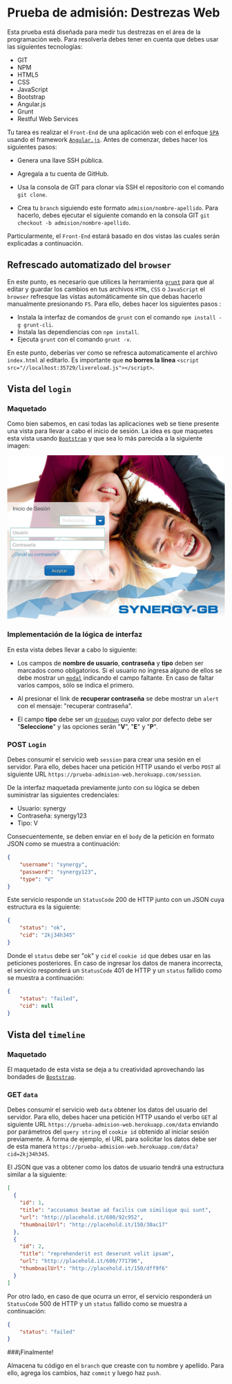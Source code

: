 # Prueba de admisión: Destrezas Web

Esta prueba está diseñada para medir tus destrezas en el área de la programación web. Para resolverla debes tener en cuenta que debes usar las siguientes tecnologías:

+ GIT
+ NPM
+ HTML5
+ CSS
+ JavaScript
+ Bootstrap
+ Angular.js
+ Grunt
+ Restful Web Services

Tu tarea es realizar el `Front-End` de una aplicación web con el enfoque [`SPA`](https://en.wikipedia.org/wiki/Single-page_application) usando el framework [`Angular.js`](https://angularjs.org/).  Antes de comenzar, debes hacer los siguientes pasos:

+ Genera una llave SSH pública.

+ Agregala a tu cuenta de GitHub.

+ Usa la consola de GIT para clonar vía SSH el repositorio con el comando `git clone`.

+ Crea tu `branch` siguiendo este formato `admision/nombre-apellido`. Para hacerlo, debes ejecutar el siguiente comando en la consola GIT `git checkout -b admision/nombre-apellido`.

Particularmente, el `Front-End` estará basado en dos vistas las cuales serán explicadas a continuación.

## Refrescado automatizado del `browser`

En este punto, es necesario que utilices la herramienta [`grunt`](http://gruntjs.com/) para que al editar y guardar los cambios en tus archivos `HTML`, `CSS` o `JavaScript` el `browser` refresque las vistas automáticamente sin que debas hacerlo manualmente presionando `F5`. Para ello, debes hacer los siguientes pasos :

+ Instala la interfaz de comandos de `grunt` con el comando `npm install -g grunt-cli`.
+ Instala las dependiencias con `npm install`.
+ Ejecuta `grunt` con el comando `grunt -v`.

En este punto, deberías ver como se refresca automaticamente el archivo `index.html` al editarlo. Es importante que **__no borres la línea__** `<script src="//localhost:35729/livereload.js"></script>`.

## Vista del `login`

### Maquetado

Como bien sabemos, en casi todas las aplicaciones web se tiene presente una vista para llevar a cabo el inicio de sesión. La idea es que maquetes esta vista usando [`Bootstrap`](http://getbootstrap.com/) y que sea lo más parecida a la siguiente imagen:

![`Login`](/assets/images/login-example.jpg)

### Implementación de la lógica de interfaz

En esta vista debes llevar a cabo lo siguiente:

+ Los campos de **nombre de usuario**, **contraseña** y **tipo** deben ser marcados como obligatorios. Si el usuario no ingresa alguno de ellos se debe mostrar un [`modal`](http://getbootstrap.com/javascript/#modals) indicando el campo faltante. En caso de faltar varios campos, sólo se indica el primero.

+ Al presionar el link de **recuperar contraseña** se debe mostrar un `alert` con el mensaje: "recuperar contraseña".

+ El campo **tipo** debe ser un [`dropdown`](http://getbootstrap.com/javascript/#dropdowns) cuyo valor por defecto debe ser "**Seleccione**" y las opciones serán "**V**", "**E**" y "**P**".

### POST `Login`

Debes consumir el servicio web `session` para crear una sesión en el servidor. Para ello, debes hacer una petición HTTP usando el verbo `POST` al siguiente URL `https://prueba-admision-web.herokuapp.com/session`.

De la interfaz maquetada previamente junto con su lógica se deben suministrar las siguientes credenciales:

+ Usuario: synergy
+ Contraseña: synergy123
+ Tipo: V

Consecuentemente, se deben enviar en el `body` de la petición en formato JSON como se muestra a continuación:

```json
{
    "username": "synergy",
    "password": "synergy123",
    "type": "V"
}
```

Este servicio responde un `StatusCode` 200 de HTTP junto con un JSON  cuya estructura es la siguiente:

```json
{
    "status": "ok",
    "cid": "2kj34h345"
}
```

 Donde el `status` debe ser "ok" y  `cid` el `cookie id` que debes usar en las peticiones posteriores. En caso de ingresar los datos de manera incorrecta, el servicio responderá un `StatusCode` 401 de HTTP y un `status` fallido como se muestra a continuación:

```json
{
    "status": "failed",
    "cid": null
}
```

## Vista del `timeline`

### Maquetado

El maquetado de esta vista se deja a tu creatividad aprovechando las bondades de [`Bootstrap`](http://getbootstrap.com/).

### GET `data`

Debes consumir el servicio web `data` obtener los datos del usuario del servidor. Para ello, debes hacer una petición HTTP usando el verbo `GET` al siguiente URL `https://prueba-admision-web.herokuapp.com/data` enviando por parámetros del `query string` el `cookie id` obtenido al iniciar sesión previamente. A forma de ejemplo, el URL para solicitar los datos debe ser de esta manera `https://prueba-admision-web.herokuapp.com/data?cid=2kj34h345`.

El JSON que vas a obtener como los datos de usuario tendrá una estructura similar a la siguiente:

```json
[
  {
    "id": 1,
    "title": "accusamus beatae ad facilis cum similique qui sunt",
    "url": "http://placehold.it/600/92c952",
    "thumbnailUrl": "http://placehold.it/150/30ac17"
  },
  {
    "id": 2,
    "title": "reprehenderit est deserunt velit ipsam",
    "url": "http://placehold.it/600/771796",
    "thumbnailUrl": "http://placehold.it/150/dff9f6"
  }
]

```

Por otro lado, en caso de que ocurra un error, el servicio responderá un `StatusCode` 500 de HTTP y un `status` fallido como se muestra a continuación:

```json
{
    "status": "failed"
}
```

###¡Finalmente!

Almacena tu código en el `branch` que creaste con tu nombre y apellido. Para ello, agrega los cambios, haz `commit` y luego haz `push`.
